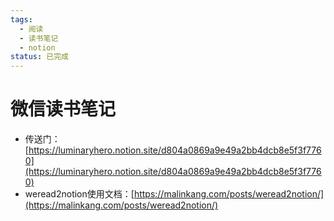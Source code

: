 ```yaml
---
tags:
  - 阅读
  - 读书笔记
  - notion
status: 已完成
---
```

# 微信读书笔记

- 传送门：[https://luminaryhero.notion.site/d804a0869a9e49a2bb4dcb8e5f3f7760](https://luminaryhero.notion.site/d804a0869a9e49a2bb4dcb8e5f3f7760)
- weread2notion使用文档：[https://malinkang.com/posts/weread2notion/](https://malinkang.com/posts/weread2notion/)

